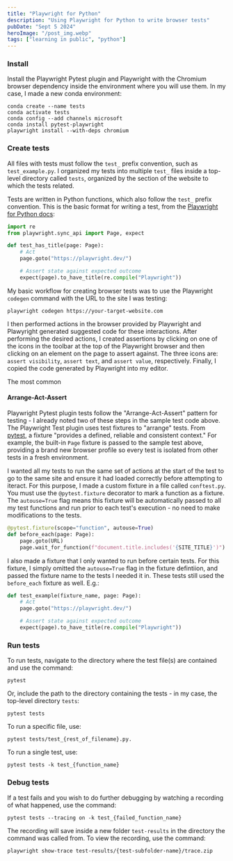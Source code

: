 ```yaml
---
title: "Playwright for Python"
description: "Using Playwright for Python to write browser tests"
pubDate: "Sept 5 2024"
heroImage: "/post_img.webp"
tags: ["learning in public", "python"]
---
```


### Install

Install the Playwright Pytest plugin and Playwright with the Chromium browser dependency inside the environment where you will use them. In my case, I made a new conda environment:

```Shell
conda create --name tests
conda activate tests
conda config --add channels microsoft
conda install pytest-playwright
playwright install --with-deps chromium
```

### Create tests

All files with tests must follow the `test_` prefix convention, such as `test_example.py`. I organized my tests into multiple `test_` files inside a top-level directory called `tests`, organized by the section of the website to which the tests related.

Tests are written in Python functions, which also follow the `test_` prefix convention. This is the basic format for writing a test, from the [Playwright for Python docs](https://playwright.dev/python/docs/writing-tests):

```Python
import re
from playwright.sync_api import Page, expect

def test_has_title(page: Page):
    # Act
    page.goto("https://playwright.dev/")

    # Assert state against expected outcome
    expect(page).to_have_title(re.compile("Playwright"))
```

My basic workflow for creating browser tests was to use the Playwright `codegen` command with the URL to the site I was testing:

```Shell
playwright codegen https://your-target-website.com
```

I then performed actions in the browser provided by Playwright and Plawyright generated suggested code for these interactions. After performing the desired actions, I created assertions by clicking on one of the icons in the toolbar at the top of the Playwright browser and then clicking on an element on the page to assert against. The three icons are: `assert visibility`, `assert text`, and `assert value`, respectively. Finally, I copied the code generated by Playwright into my editor.

The most common

#### Arrange-Act-Assert

Playwright Pytest plugin tests follow the "Arrange-Act-Assert" pattern for testing - I already noted two of these steps in the sample test code above. The Playwright Test plugin uses test fixtures to "arrange" tests. From [pytest](https://docs.pytest.org/en/latest/explanation/fixtures.html), a fixture "provides a defined, reliable and consistent context." For example, the built-in `Page` fixture is passed to the sample test above, providing a brand new browser profile so every test is isolated from other tests in a fresh environment.

I wanted all my tests to run the same set of actions at the start of the test to go to the same site and ensure it had loaded correctly before attempting to iteract. For this purpose, I made a custom fixture in a file called `conftest.py`. You must use the `@pytest.fixture` decorator to mark a function as a fixture. The `autouse=True` flag means this fixture will be automatically passed to all my test functions and run prior to each test's execution - no need to make modifications to the tests.

```Python
@pytest.fixture(scope="function", autouse=True)
def before_each(page: Page):
    page.goto(URL)
    page.wait_for_function(f"document.title.includes('{SITE_TITLE}')")
```

I also made a fixture that I only wanted to run before certain tests. For this fixture, I simply omitted the `autouse=True` flag in the fixture defintiion, and passed the fixture name to the tests I needed it in. These tests still used the `before_each` fixture as well. E.g.:

```Python
def test_example(fixture_name, page: Page):
    # Act
    page.goto("https://playwright.dev/")

    # Assert state against expected outcome
    expect(page).to_have_title(re.compile("Playwright"))
```

### Run tests

To run tests, navigate to the directory where the test file(s) are contained and use the command:

```Shell
pytest
```

Or, include the path to the directory containing the tests - in my case, the top-level directory `tests`:

```Shell
pytest tests
```

To run a specific file, use:

```Shell
pytest tests/test_{rest_of_filename}.py.
```

To run a single test, use:

```Shell
pytest tests -k test_{function_name}
```

### Debug tests

If a test fails and you wish to do further debugging by watching a recording of what happened, use the command:

```Shell
pytest tests --tracing on -k test_{failed_function_name}
```

The recording will save inside a new folder `test-results` in the directory the command was called from. To view the recording, use the command:

```Shell
playwright show-trace test-results/{test-subfolder-name}/trace.zip
```
